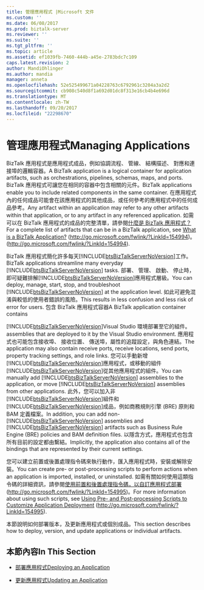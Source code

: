 ```yaml
---
title: 管理應用程式 |Microsoft 文件
ms.custom: ''
ms.date: 06/08/2017
ms.prod: biztalk-server
ms.reviewer: ''
ms.suite: ''
ms.tgt_pltfrm: ''
ms.topic: article
ms.assetid: ef1039fb-7460-444b-a45e-2783bdc7c109
caps.latest.revision: 2
author: MandiOhlinger
ms.author: mandia
manager: anneta
ms.openlocfilehash: 52e525499671a04228763c6792961c3204a3a2d2
ms.sourcegitcommit: cb908c540d8f1a692d01dc8f313e16cb4b4e696d
ms.translationtype: MT
ms.contentlocale: zh-TW
ms.lasthandoff: 09/20/2017
ms.locfileid: "22298670"
---
```

# <a name="managing-applications"></a><span data-ttu-id="0f3d1-102">管理應用程式</span><span class="sxs-lookup"><span data-stu-id="0f3d1-102">Managing Applications</span></span>
<span data-ttu-id="0f3d1-103">BizTalk 應用程式是應用程式成品，例如協調流程、 管線、 結構描述、 對應和連接埠的邏輯容器。</span><span class="sxs-lookup"><span data-stu-id="0f3d1-103">A BizTalk application is a logical container for application artifacts, such as orchestrations, pipelines, schemas, maps, and ports.</span></span> <span data-ttu-id="0f3d1-104">BizTalk 應用程式可讓您在相同的容器中包含相關的元件。</span><span class="sxs-lookup"><span data-stu-id="0f3d1-104">BizTalk applications enable you to include related components in the same container.</span></span> <span data-ttu-id="0f3d1-105">在應用程式內的任何成品可能會在該應用程式的其他成品，或任何參考的應用程式中的任何成品參考。</span><span class="sxs-lookup"><span data-stu-id="0f3d1-105">Any artifact within an application may refer to any other artifacts within that application, or to any artifact in any referenced application.</span></span> <span data-ttu-id="0f3d1-106">如需可以在 BizTalk 應用程式的成品的完整清單，請參閱[什麼是 BizTalk 應用程式？](http://go.microsoft.com/fwlink/?LinkId=154994)</span><span class="sxs-lookup"><span data-stu-id="0f3d1-106">For a complete list of artifacts that can be in a BizTalk application, see [What is a BizTalk Application?](http://go.microsoft.com/fwlink/?LinkId=154994)</span></span> <span data-ttu-id="0f3d1-107">(http://go.microsoft.com/fwlink/?LinkId=154994)。</span><span class="sxs-lookup"><span data-stu-id="0f3d1-107">(http://go.microsoft.com/fwlink/?LinkId=154994).</span></span>  
  
 <span data-ttu-id="0f3d1-108">BizTalk 應用程式簡化許多每天[!INCLUDE[btsBizTalkServerNoVersion](../includes/btsbiztalkservernoversion-md.md)]工作。</span><span class="sxs-lookup"><span data-stu-id="0f3d1-108">BizTalk applications streamline many everyday [!INCLUDE[btsBizTalkServerNoVersion](../includes/btsbiztalkservernoversion-md.md)] tasks.</span></span> <span data-ttu-id="0f3d1-109">部署、 管理、 啟動、 停止時，即可疑難排解[!INCLUDE[btsBizTalkServerNoVersion](../includes/btsbiztalkservernoversion-md.md)]應用程式層級。</span><span class="sxs-lookup"><span data-stu-id="0f3d1-109">You can deploy, manage, start, stop, and troubleshoot [!INCLUDE[btsBizTalkServerNoVersion](../includes/btsbiztalkservernoversion-md.md)] at the application level.</span></span> <span data-ttu-id="0f3d1-110">如此可避免混淆與較低的使用者錯誤的風險。</span><span class="sxs-lookup"><span data-stu-id="0f3d1-110">This results in less confusion and less risk of error for users.</span></span> <span data-ttu-id="0f3d1-111">包含 BizTalk 應用程式容器</span><span class="sxs-lookup"><span data-stu-id="0f3d1-111">A BizTalk application container contains</span></span>  
  
 [!INCLUDE[btsBizTalkServerNoVersion](../includes/btsbiztalkservernoversion-md.md)]<span data-ttu-id="0f3d1-112">Visual Studio 環境部署至它的組件。</span><span class="sxs-lookup"><span data-stu-id="0f3d1-112"> assemblies that are deployed to it by the Visual Studio environment.</span></span> <span data-ttu-id="0f3d1-113">應用程式也可能包含接收埠、 接收位置、 傳送埠，屬性的追蹤設定，與角色連結。</span><span class="sxs-lookup"><span data-stu-id="0f3d1-113">The application may also contain receive ports, receive locations, send ports, property tracking settings, and role links.</span></span> <span data-ttu-id="0f3d1-114">您可以手動新增[!INCLUDE[btsBizTalkServerNoVersion](../includes/btsbiztalkservernoversion-md.md)]應用程式，或移動的組件[!INCLUDE[btsBizTalkServerNoVersion](../includes/btsbiztalkservernoversion-md.md)]從其他應用程式的組件。</span><span class="sxs-lookup"><span data-stu-id="0f3d1-114">You can manually add [!INCLUDE[btsBizTalkServerNoVersion](../includes/btsbiztalkservernoversion-md.md)] assemblies to the application, or move [!INCLUDE[btsBizTalkServerNoVersion](../includes/btsbiztalkservernoversion-md.md)] assemblies from other applications.</span></span> <span data-ttu-id="0f3d1-115">此外，您可以加入非[!INCLUDE[btsBizTalkServerNoVersion](../includes/btsbiztalkservernoversion-md.md)]組件和[!INCLUDE[btsBizTalkServerNoVersion](../includes/btsbiztalkservernoversion-md.md)]成品，例如商務規則引擎 (BRE) 原則和 BAM 定義檔案。</span><span class="sxs-lookup"><span data-stu-id="0f3d1-115">In addition, you can add non-[!INCLUDE[btsBizTalkServerNoVersion](../includes/btsbiztalkservernoversion-md.md)] assemblies and [!INCLUDE[btsBizTalkServerNoVersion](../includes/btsbiztalkservernoversion-md.md)] artifacts such as Business Rule Engine (BRE) policies and BAM definition files.</span></span> <span data-ttu-id="0f3d1-116">以隱含方式，應用程式也包含所有目前的設定都由繫結。</span><span class="sxs-lookup"><span data-stu-id="0f3d1-116">Implicitly, the application also contains all of the bindings that are represented by their current settings.</span></span>  
  
 <span data-ttu-id="0f3d1-117">您可以建立前置或後置處理指令碼來執行動作，匯入應用程式時，安裝或解除安裝。</span><span class="sxs-lookup"><span data-stu-id="0f3d1-117">You can create pre- or post-processing scripts to perform actions when an application is imported, installed, or uninstalled.</span></span> <span data-ttu-id="0f3d1-118">如需有關如何使用這類指令碼的詳細資訊，請參閱[使用前置和後置處理指令碼，以自訂應用程式部署](http://go.microsoft.com/fwlink/?LinkId=154995)(http://go.microsoft.com/fwlink/?LinkId=154995)。</span><span class="sxs-lookup"><span data-stu-id="0f3d1-118">For more information about using such scripts, see [Using Pre- and Post-processing Scripts to Customize Application Deployment](http://go.microsoft.com/fwlink/?LinkId=154995) (http://go.microsoft.com/fwlink/?LinkId=154995).</span></span>  
  
 <span data-ttu-id="0f3d1-119">本節說明如何部署版本，及更新應用程式或個別成品。</span><span class="sxs-lookup"><span data-stu-id="0f3d1-119">This section describes how to deploy, version, and update applications or individual artifacts.</span></span>  
  
## <a name="in-this-section"></a><span data-ttu-id="0f3d1-120">本節內容</span><span class="sxs-lookup"><span data-stu-id="0f3d1-120">In This Section</span></span>  
  
-   [<span data-ttu-id="0f3d1-121">部署應用程式</span><span class="sxs-lookup"><span data-stu-id="0f3d1-121">Deploying an Application</span></span>](../technical-guides/deploying-an-application.md)  
  
-   [<span data-ttu-id="0f3d1-122">更新應用程式</span><span class="sxs-lookup"><span data-stu-id="0f3d1-122">Updating an Application</span></span>](../technical-guides/updating-an-application.md)